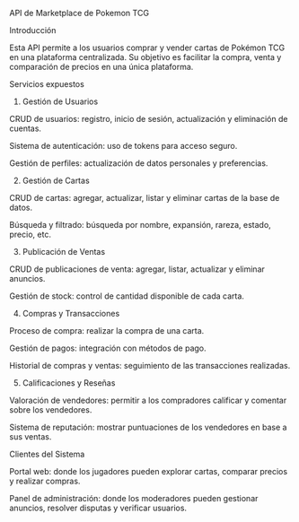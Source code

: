 API de Marketplace de Pokemon TCG

Introducción

Esta API permite a los usuarios comprar y vender cartas de Pokémon TCG en una plataforma centralizada. 
Su objetivo es facilitar la compra, venta y comparación de precios en una única plataforma.

Servicios expuestos

1. Gestión de Usuarios

CRUD de usuarios: registro, inicio de sesión, actualización y eliminación de cuentas.

Sistema de autenticación: uso de tokens para acceso seguro.

Gestión de perfiles: actualización de datos personales y preferencias.

2. Gestión de Cartas

CRUD de cartas: agregar, actualizar, listar y eliminar cartas de la base de datos.

Búsqueda y filtrado: búsqueda por nombre, expansión, rareza, estado, precio, etc.

3. Publicación de Ventas

CRUD de publicaciones de venta: agregar, listar, actualizar y eliminar anuncios.

Gestión de stock: control de cantidad disponible de cada carta.

4. Compras y Transacciones

Proceso de compra: realizar la compra de una carta.

Gestión de pagos: integración con métodos de pago.

Historial de compras y ventas: seguimiento de las transacciones realizadas.

5. Calificaciones y Reseñas

Valoración de vendedores: permitir a los compradores calificar y comentar sobre los vendedores.

Sistema de reputación: mostrar puntuaciones de los vendedores en base a sus ventas.

Clientes del Sistema

Portal web: donde los jugadores pueden explorar cartas, comparar precios y realizar compras.

Panel de administración: donde los moderadores pueden gestionar anuncios, resolver disputas y verificar usuarios.
